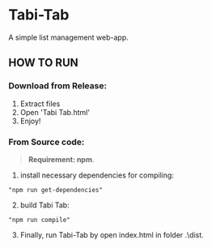 # Tabi-Tab

A simple list management web-app. 

## HOW TO RUN

### Download from Release:
1. Extract files
2. Open 'Tabi Tab.html'
3. Enjoy!

### From Source code:
>**Requirement: npm**.

1. install necessary dependencies for compiling:
```
"npm run get-dependencies"
``` 

2. build Tabi Tab:
``` 
"npm run compile"
``` 

3. Finally, run Tabi-Tab by open index.html in folder .\dist.

